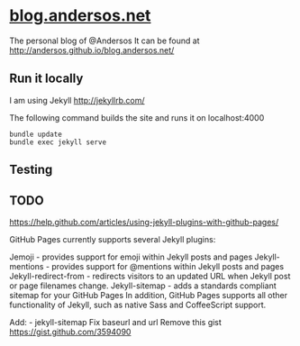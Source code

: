 # [blog.andersos.net](http://blog.andersos.net/)

The personal blog of @Andersos
It can be found at http://andersos.github.io/blog.andersos.net/

## Run it locally

I am using Jekyll http://jekyllrb.com/

The following command builds the site and runs it on localhost:4000

```shell
bundle update
bundle exec jekyll serve
```

## Testing

## TODO
https://help.github.com/articles/using-jekyll-plugins-with-github-pages/

GitHub Pages currently supports several Jekyll plugins:

Jemoji - provides support for emoji within Jekyll posts and pages
Jekyll-mentions - provides support for @mentions within Jekyll posts and pages
Jekyll-redirect-from - redirects visitors to an updated URL when Jekyll post or page filenames change.
Jekyll-sitemap - adds a standards compliant sitemap for your GitHub Pages
In addition, GitHub Pages supports all other functionality of Jekyll, such as native Sass and CoffeeScript support.

Add:   - jekyll-sitemap
Fix baseurl and url
Remove this gist https://gist.github.com/3594090